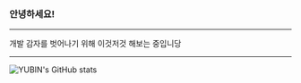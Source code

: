 ### 안녕하세요!
---
개발 감자를 벗어나기 위해 이것저것 해보는 중입니당 

---
![YUBIN's GitHub stats](https://github-readme-stats.vercel.app/api?username=ybkang1108&show_icons=true&?count_private=true)
